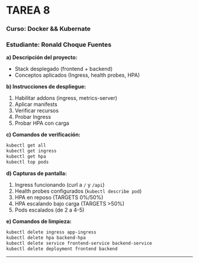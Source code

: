 
# TAREA 8 
### Curso: Docker && Kubernate
### Estudiante: Ronald Choque Fuentes

**a) Descripción del proyecto:**
- Stack desplegado (frontend + backend)
- Conceptos aplicados (Ingress, health probes, HPA)

**b) Instrucciones de despliegue:**
1. Habilitar addons (ingress, metrics-server)
2. Aplicar manifests
3. Verificar recursos
4. Probar Ingress
5. Probar HPA con carga

**c) Comandos de verificación:**
```bash
kubectl get all
kubectl get ingress
kubectl get hpa
kubectl top pods
```

**d) Capturas de pantalla:**
1. Ingress funcionando (curl a `/` y `/api`)
2. Health probes configurados (`kubectl describe pod`)
3. HPA en reposo (TARGETS 0%/50%)
4. HPA escalando bajo carga (TARGETS >50%)
5. Pods escalados (de 2 a 4-5)

**e) Comandos de limpieza:**
```bash
kubectl delete ingress app-ingress
kubectl delete hpa backend-hpa
kubectl delete service frontend-service backend-service
kubectl delete deployment frontend backend
```

---